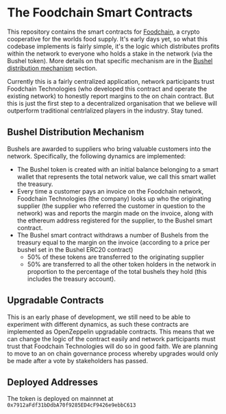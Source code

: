 # The Foodchain Smart Contracts

This repository contains the smart contracts for [Foodchain](www.joinfoodchain.com), a crypto cooperative for the worlds food supply. It's early days yet, so what this codebase implements is fairly simple, it's the logic which distributes profits within the network to everyone who holds a stake in the network (via the Bushel token). More details on that specific mechanism are in the [Bushel distribution mechanism](#bushel-distribution-mechanism) section. 

Currently this is a fairly centralized application, network participants trust Foodchain Technologies (who developed this contract and operate the existing network) to honestly report margins to the on chain contract. But this is just the first step to a decentralized organisation that we believe will outperform traditional centrlalized players in the industry. Stay tuned.

## Bushel Distribution Mechanism

Bushels are awarded to suppliers who bring valuable customers into the network. Specifically, the following dynamics are implemented:

- The Bushel token is created with an initial balance belonging to a smart wallet that represents the total network value, we call this smart wallet the treasury.
- Every time a customer pays an invoice on the Foodchain network, Foodchain Technologies (the company) looks up who the originating supplier (the supplier who referred the customer in question to the network) was and reports the margin made on the invoice, along with the ethereum address registered for the supplier, to the Bushel smart contract.
- The Bushel smart contract withdraws a number of Bushels from the treasury equal to the margin on the invoice (according to a price per bushel set in the Bushel ERC20 contract)
    - 50% of these tokens are transferred to the originating supplier
    - 50% are transferred to all the other token holders in the network in proportion to the percentage of the total bushels they hold (this includes the treasury account).

## Upgradable Contracts

This is an early phase of development, we still need to be able to experiment with different dynamics, as such these contracts are implemented as OpenZeppelin upgradable contracts. This means that we can change the logic of the contract easily and network participants must trust that Foodchain Technologies will do so in good faith. We are planning to move to an on chain governance process whereby upgrades would only be made after a vote by stakeholders has passed.

## Deployed Addresses

The token is deployed on mainnnet at `0x7912aFdf31bDdbA70f9285ED4cF9426e9ebbC613`

